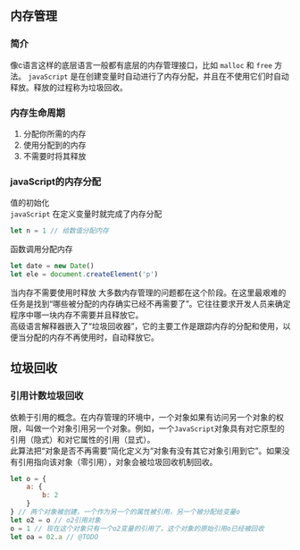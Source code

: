 ## 内存管理
### 简介
像c语言这样的底层语言一般都有底层的内存管理接口，比如 ```malloc``` 和 ```free``` 方法。
```javaScript``` 是在创建变量时自动进行了内存分配，并且在不使用它们时自动释放。释放的过程称为垃圾回收。  

### 内存生命周期
1. 分配你所需的内存
2. 使用分配到的内存
3. 不需要时将其释放

### javaScript的内存分配
值的初始化  
```javaScript``` 在定义变量时就完成了内存分配  
```js
let n = 1 // 给数值分配内存
```
函数调用分配内存
```js
let date = new Date()
let ele = document.createElement('p')
```
当内存不需要使用时释放
大多数内存管理的问题都在这个阶段。在这里最艰难的任务是找到“哪些被分配的内存确实已经不再需要了”。它往往要求开发人员来确定程序中哪一块内存不需要并且释放它。  
高级语言解释器嵌入了“垃圾回收器”，它的主要工作是跟踪内存的分配和使用，以便当分配的内存不再使用时，自动释放它。

## 垃圾回收
### 引用计数垃圾回收
依赖于引用的概念。在内存管理的环境中，一个对象如果有访问另一个对象的权限，叫做一个对象引用另一个对象。例如，一个```JavaScript```对象具有对它原型的引用（隐式）和对它属性的引用（显式）。  
此算法把“对象是否不再需要”简化定义为“对象有没有其它对象引用到它”。如果没有引用指向该对象（零引用），对象会被垃圾回收机制回收。
```js
let o = {
    a: {
        b: 2
    }
} // 两个对象被创建，一个作为另一个的属性被引用，另一个被分配给变量o
let o2 = o // o2引用对象
o = 1 // 现在这个对象只有一个o2变量的引用了，这个对象的原始引用o已经被回收
let oa = 02.a // @TODO
```

